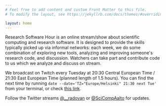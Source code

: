 ```yaml
---
# Feel free to add content and custom Front Matter to this file.
# To modify the layout, see https://jekyllrb.com/docs/themes/#overriding-theme-defaults

layout: home
---
```


Research Software Hour is an online stream/show about scientific
computing and research software.  It is designed to provide the
skills typically picked up via informal networks: each week, we do
some combination of exploring new tools, analyzing and improving
someone's research code, and discussion.  Watchers can take part and
contribute code to us which we analyze and discuss on stream.

We broadcast on Twitch every Tuesday at 20:30 Central European Time /
21:30 East European Time (planned length of 1.5 hours).  You can find
the next time by running `date --date='TZ="Europe/Helsinki" 21:30 next
Tue'` from your terminal, or check [this
link](http://www.timebie.com/std/helsinki.php?q=21.5).

Follow the
Twitter streams [@\_\_radovan](https://twitter.com/__radovan) or
[@SciCompAalto](https://twitter.com/SciCompAalto) for updates.
